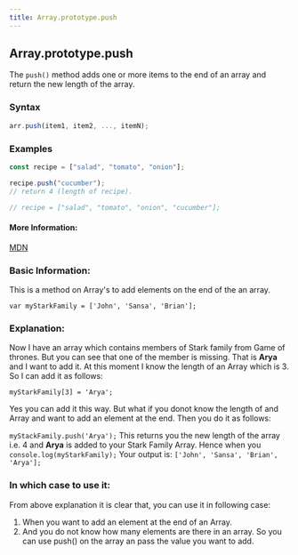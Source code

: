 ```yaml
---
title: Array.prototype.push
---
```

## Array.prototype.push

The `push()` method adds one or more items to the end of an array and return the new length of the array.

### Syntax

```js
arr.push(item1, item2, ..., itemN);
```

### Examples

```js
const recipe = ["salad", "tomato", "onion"];

recipe.push("cucumber");
// return 4 (length of recipe).

// recipe = ["salad", "tomato", "onion", "cucumber"];

```

#### More Information:
[MDN](https://developer.mozilla.org/en-US/docs/Web/JavaScript/Reference/Global_Objects/Array/push)

### Basic Information:
This is a method on Array's to add elements on the end of the an array.

`var myStarkFamily = ['John', 'Sansa', 'Brian'];`

### Explanation:
Now I have an array which contains members of Stark family from Game of thrones. But you can see that one of the member is missing.
That is **Arya** and I want to add it.
At this moment I know the length of an Array which is 3.
So I can add it as follows:

`myStarkFamily[3] = 'Arya';`

Yes you can add it this way. But what if you donot know the length of and Array and want to add an element at the end.
Then you do it as follows:

`myStackFamily.push('Arya');`
This returns you the new length of the array i.e. 4 and **Arya** is added to your Stark Family Array.
Hence when you `console.log(myStarkFamily);` Your output is: `['John', 'Sansa', 'Brian', 'Arya'];`

### In which case to use it:
From above explanation it is clear that, you can use it in following case:
1) When you want to add an element at the end of an Array.
2) And you do not know how many elements are there in an array. So you can use push() on the array an pass the value you want to add.
